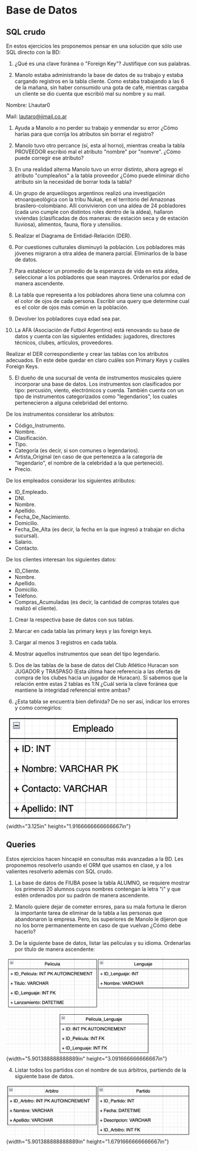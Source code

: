 # Base de Datos

## SQL crudo
En estos ejercicios les proponemos pensar en una solución que sólo use SQL directo con la BD:

1. ¿Qué es una clave foránea o "Foreign Key"? Justifique con sus
palabras.

2. Manolo estaba administrando la base de datos de su trabajo y estaba
cargando registros en la tabla cliente. Como estaba trabajando a las 6
de la mañana, sin haber consumido una gota de café, mientras cargaba un
cliente se dio cuenta que escribió mal su nombre y su mail.

Nombre: Lhautar0

Mail: lautaro@jimail.co.ar

  1. Ayuda a Manolo a no perder su trabajo y enmendar su error ¿Cómo harías
  para que corrija los atributos sin borrar el registro?
  2. Manolo tuvo otro percance (sí, esta al horno), mientras creaba la
  tabla PROVEEDOR escribió mal el atributo "nombre" por "nomvre". 
  ¿Cómo puede corregir ese atributo?
  3. En una realidad alterna Manolo tuvo un error distinto, ahora agrego
  el atributo "cumpleaños" a la tabla proveedor ¿Cómo puede eliminar dicho
  atributo sin la necesidad de borrar toda la tabla?

3. Un grupo de arqueólogos argentinos realizó una investigación
etnoarqueológica con la tribu Nukak, en el territorio del Amazonas
brasilero-colombiano. Allí convivieron con una aldea de 24 pobladores
(cada uno cumple con distintos roles dentro de la aldea), hallaron
viviendas (clasificadas de dos maneras: de estación seca y de estación
lluviosa), alimentos, fauna, flora y utensilios.

  1. Realizar el Diagrama de Entidad-Relación (DER).

  2. Por cuestiones culturales disminuyó la población. Los pobladores más
  jóvenes migraron a otra aldea de manera parcial. Eliminarlos de la base
  de datos.

  3. Para establecer un promedio de la esperanza de vida en esta aldea,
  seleccionar a los pobladores que sean mayores. Ordenarlos
  por edad de manera ascendente.

  4. La tabla que representa a los pobladores ahora tiene una columna con
  el color de ojos de cada persona. Escribir una query que determine cual
  es el color de ojos más común en la población.

  5. Devolver los pobladores cuya edad sea par.

4. La AFA (Asociación de Futbol Argentino) está renovando su base de
datos y cuenta con las siguientes entidades: jugadores, directores
técnicos, clubes, artículos, proveedores.

Realizar el DER correspondiente y crear las tablas con los atributos
adecuados. En este debe quedar en claro cuáles son Primary Keys y cuáles Foreign Keys.

5. El dueño de una sucursal de venta de instrumentos musicales quiere
incorporar una base de datos. Los instrumentos son clasificados por
tipo: percusión, viento, electrónicos y cuerda. También cuenta con un
tipo de instrumentos categorizados como "legendarios", los cuales
pertenecieron a alguna celebridad del entorno.

De los instrumentos considerar los atributos:

  - Código_Instrumento.
  - Nombre. 
  - Clasificación.
  - Tipo.
  - Categoría (es decir, si son comunes o legendarios).
  - Artista_Original (en caso de que pertenezca a la categoría de
  "legendario", el nombre de la celebridad a la que perteneció).
  - Precio.

De los empleados considerar los siguientes atributos:

  - ID_Empleado.
  - DNI.
  - Nombre.
  - Apellido.
  - Fecha_De_Nacimiento.
  - Domicilio.
  - Fecha_De_Alta (es decir, la fecha en la que ingresó a trabajar en
  dicha sucursal).
  - Salario.
  - Contacto.

De los clientes interesan los siguientes datos:

  - ID_Cliente.
  - Nombre.
  - Apellido.
  - Domicilio.
  - Teléfono.
  - Compras_Acumuladas (es decir, la cantidad de compras totales que
  realizó el cliente).

  1. Crear la respectiva base de datos con sus tablas.
  2. Marcar en cada tabla las primary keys y las foreign keys.
  3. Cargar al menos 3 registros en cada tabla.
  4. Mostrar aquellos instrumentos que sean del tipo legendario.


6. Dos de las tablas de la base de datos del Club Atlético Huracan son
JUGADOR y TRASPASO (Esta última hace referencia a las ofertas de compra
de los clubes hacia un jugador de Huracan). Si sabemos que la relación
entre estas 2 tablas es 1:N ¿Cuál sería la clave foránea que mantiene la
integridad referencial entre ambas?


7. ¿Esta tabla se encuentra bien definida? De no ser así, indicar los
errores y como corregirlos:

![](img/image1.png){width="3.125in" height="1.9166666666666667in"}


## Queries
Estos ejercicios hacen hincapié en consultas más avanzadas a la BD. Les proponemos resolverlo usando el ORM que usamos en clase, y a los valientes resolverlo además con SQL crudo.

1. La base de datos de FIUBA posee la tabla ALUMNO, se requiere
mostrar los primeros 20 alumnos cuyos nombres contengan la letra "i" y
que estén ordenados por su padrón de manera ascendente.

2. Manolo quiere dejar de cometer errores, para su mala fortuna le
dieron la importante tarea de eliminar de la tabla a las personas que
abandonaron la empresa. Pero, los superiores de Manolo le dijeron que no
los borre permanentemente en caso de que vuelvan ¿Cómo debe hacerlo?

3. De la siguiente base de datos, listar las películas y su idioma.
Ordenarlas por título de manera ascendente:

![](img/image2.png){width="5.901388888888889in"
height="3.091666666666667in"}

4. Listar todos los partidos con el nombre de sus árbitros, partiendo de la siguiente base de datos.

![](img/image3.png){width="5.901388888888889in"
height="1.6791666666666667in"}
